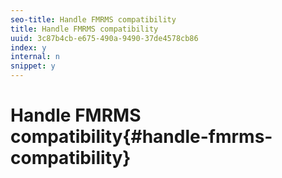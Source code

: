 ```yaml
---
seo-title: Handle FMRMS compatibility
title: Handle FMRMS compatibility
uuid: 3c87b4cb-e675-490a-9490-37de4578cb86
index: y
internal: n
snippet: y
---
```


# Handle FMRMS compatibility{#handle-fmrms-compatibility}

